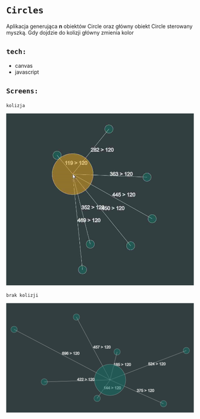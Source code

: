 
# `Circles`
Aplikacja generująca **n** obiektów Circle oraz główny obiekt Circle sterowany myszką.
Gdy dojdzie do kolizji główny zmienia kolor 

## `tech:`
- canvas
- javascript


## `Screens:`


`kolizja`

![main page](./screens/collision.png)


`brak kolizji`

![main page](./screens/nocollision.png)

